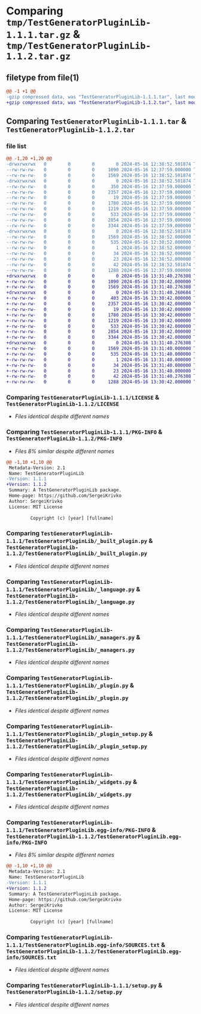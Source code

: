 # Comparing `tmp/TestGeneratorPluginLib-1.1.1.tar.gz` & `tmp/TestGeneratorPluginLib-1.1.2.tar.gz`

## filetype from file(1)

```diff
@@ -1 +1 @@
-gzip compressed data, was "TestGeneratorPluginLib-1.1.1.tar", last modified: Thu May 16 12:38:52 2024, max compression
+gzip compressed data, was "TestGeneratorPluginLib-1.1.2.tar", last modified: Thu May 16 13:31:40 2024, max compression
```

## Comparing `TestGeneratorPluginLib-1.1.1.tar` & `TestGeneratorPluginLib-1.1.2.tar`

### file list

```diff
@@ -1,20 +1,20 @@
-drwxrwxrwx   0        0        0        0 2024-05-16 12:38:52.501874 TestGeneratorPluginLib-1.1.1/
--rw-rw-rw-   0        0        0     1090 2024-05-16 12:37:59.000000 TestGeneratorPluginLib-1.1.1/LICENSE
--rw-rw-rw-   0        0        0     1569 2024-05-16 12:38:52.501874 TestGeneratorPluginLib-1.1.1/PKG-INFO
-drwxrwxrwx   0        0        0        0 2024-05-16 12:38:52.501874 TestGeneratorPluginLib-1.1.1/TestGeneratorPluginLib/
--rw-rw-rw-   0        0        0      350 2024-05-16 12:37:59.000000 TestGeneratorPluginLib-1.1.1/TestGeneratorPluginLib/__init__.py
--rw-rw-rw-   0        0        0     2357 2024-05-16 12:37:59.000000 TestGeneratorPluginLib-1.1.1/TestGeneratorPluginLib/_built_plugin.py
--rw-rw-rw-   0        0        0       19 2024-05-16 12:37:59.000000 TestGeneratorPluginLib-1.1.1/TestGeneratorPluginLib/_config.py
--rw-rw-rw-   0        0        0     1780 2024-05-16 12:37:59.000000 TestGeneratorPluginLib-1.1.1/TestGeneratorPluginLib/_language.py
--rw-rw-rw-   0        0        0     1219 2024-05-16 12:37:59.000000 TestGeneratorPluginLib-1.1.1/TestGeneratorPluginLib/_managers.py
--rw-rw-rw-   0        0        0      533 2024-05-16 12:37:59.000000 TestGeneratorPluginLib-1.1.1/TestGeneratorPluginLib/_plugin.py
--rw-rw-rw-   0        0        0     2854 2024-05-16 12:37:59.000000 TestGeneratorPluginLib-1.1.1/TestGeneratorPluginLib/_plugin_setup.py
--rw-rw-rw-   0        0        0     3344 2024-05-16 12:37:59.000000 TestGeneratorPluginLib-1.1.1/TestGeneratorPluginLib/_widgets.py
-drwxrwxrwx   0        0        0        0 2024-05-16 12:38:52.501874 TestGeneratorPluginLib-1.1.1/TestGeneratorPluginLib.egg-info/
--rw-rw-rw-   0        0        0     1569 2024-05-16 12:38:52.000000 TestGeneratorPluginLib-1.1.1/TestGeneratorPluginLib.egg-info/PKG-INFO
--rw-rw-rw-   0        0        0      535 2024-05-16 12:38:52.000000 TestGeneratorPluginLib-1.1.1/TestGeneratorPluginLib.egg-info/SOURCES.txt
--rw-rw-rw-   0        0        0        1 2024-05-16 12:38:52.000000 TestGeneratorPluginLib-1.1.1/TestGeneratorPluginLib.egg-info/dependency_links.txt
--rw-rw-rw-   0        0        0       34 2024-05-16 12:38:52.000000 TestGeneratorPluginLib-1.1.1/TestGeneratorPluginLib.egg-info/requires.txt
--rw-rw-rw-   0        0        0       23 2024-05-16 12:38:52.000000 TestGeneratorPluginLib-1.1.1/TestGeneratorPluginLib.egg-info/top_level.txt
--rw-rw-rw-   0        0        0       42 2024-05-16 12:38:52.501874 TestGeneratorPluginLib-1.1.1/setup.cfg
--rw-rw-rw-   0        0        0     1288 2024-05-16 12:37:59.000000 TestGeneratorPluginLib-1.1.1/setup.py
+drwxrwxrwx   0        0        0        0 2024-05-16 13:31:40.276308 TestGeneratorPluginLib-1.1.2/
+-rw-rw-rw-   0        0        0     1090 2024-05-16 13:30:42.000000 TestGeneratorPluginLib-1.1.2/LICENSE
+-rw-rw-rw-   0        0        0     1569 2024-05-16 13:31:40.276308 TestGeneratorPluginLib-1.1.2/PKG-INFO
+drwxrwxrwx   0        0        0        0 2024-05-16 13:31:40.260684 TestGeneratorPluginLib-1.1.2/TestGeneratorPluginLib/
+-rw-rw-rw-   0        0        0      403 2024-05-16 13:30:42.000000 TestGeneratorPluginLib-1.1.2/TestGeneratorPluginLib/__init__.py
+-rw-rw-rw-   0        0        0     2357 2024-05-16 13:30:42.000000 TestGeneratorPluginLib-1.1.2/TestGeneratorPluginLib/_built_plugin.py
+-rw-rw-rw-   0        0        0       19 2024-05-16 13:30:42.000000 TestGeneratorPluginLib-1.1.2/TestGeneratorPluginLib/_config.py
+-rw-rw-rw-   0        0        0     1780 2024-05-16 13:30:42.000000 TestGeneratorPluginLib-1.1.2/TestGeneratorPluginLib/_language.py
+-rw-rw-rw-   0        0        0     1219 2024-05-16 13:30:42.000000 TestGeneratorPluginLib-1.1.2/TestGeneratorPluginLib/_managers.py
+-rw-rw-rw-   0        0        0      533 2024-05-16 13:30:42.000000 TestGeneratorPluginLib-1.1.2/TestGeneratorPluginLib/_plugin.py
+-rw-rw-rw-   0        0        0     2854 2024-05-16 13:30:42.000000 TestGeneratorPluginLib-1.1.2/TestGeneratorPluginLib/_plugin_setup.py
+-rw-rw-rw-   0        0        0     3344 2024-05-16 13:30:42.000000 TestGeneratorPluginLib-1.1.2/TestGeneratorPluginLib/_widgets.py
+drwxrwxrwx   0        0        0        0 2024-05-16 13:31:40.276308 TestGeneratorPluginLib-1.1.2/TestGeneratorPluginLib.egg-info/
+-rw-rw-rw-   0        0        0     1569 2024-05-16 13:31:40.000000 TestGeneratorPluginLib-1.1.2/TestGeneratorPluginLib.egg-info/PKG-INFO
+-rw-rw-rw-   0        0        0      535 2024-05-16 13:31:40.000000 TestGeneratorPluginLib-1.1.2/TestGeneratorPluginLib.egg-info/SOURCES.txt
+-rw-rw-rw-   0        0        0        1 2024-05-16 13:31:40.000000 TestGeneratorPluginLib-1.1.2/TestGeneratorPluginLib.egg-info/dependency_links.txt
+-rw-rw-rw-   0        0        0       34 2024-05-16 13:31:40.000000 TestGeneratorPluginLib-1.1.2/TestGeneratorPluginLib.egg-info/requires.txt
+-rw-rw-rw-   0        0        0       23 2024-05-16 13:31:40.000000 TestGeneratorPluginLib-1.1.2/TestGeneratorPluginLib.egg-info/top_level.txt
+-rw-rw-rw-   0        0        0       42 2024-05-16 13:31:40.276308 TestGeneratorPluginLib-1.1.2/setup.cfg
+-rw-rw-rw-   0        0        0     1288 2024-05-16 13:30:42.000000 TestGeneratorPluginLib-1.1.2/setup.py
```

### Comparing `TestGeneratorPluginLib-1.1.1/LICENSE` & `TestGeneratorPluginLib-1.1.2/LICENSE`

 * *Files identical despite different names*

### Comparing `TestGeneratorPluginLib-1.1.1/PKG-INFO` & `TestGeneratorPluginLib-1.1.2/PKG-INFO`

 * *Files 8% similar despite different names*

```diff
@@ -1,10 +1,10 @@
 Metadata-Version: 2.1
 Name: TestGeneratorPluginLib
-Version: 1.1.1
+Version: 1.1.2
 Summary: A TestGeneratorPluginLib package.
 Home-page: https://github.com/SergeiKrivko
 Author: SergeiKrivko
 License: MIT License
         
         Copyright (c) [year] [fullname]
```

### Comparing `TestGeneratorPluginLib-1.1.1/TestGeneratorPluginLib/_built_plugin.py` & `TestGeneratorPluginLib-1.1.2/TestGeneratorPluginLib/_built_plugin.py`

 * *Files identical despite different names*

### Comparing `TestGeneratorPluginLib-1.1.1/TestGeneratorPluginLib/_language.py` & `TestGeneratorPluginLib-1.1.2/TestGeneratorPluginLib/_language.py`

 * *Files identical despite different names*

### Comparing `TestGeneratorPluginLib-1.1.1/TestGeneratorPluginLib/_managers.py` & `TestGeneratorPluginLib-1.1.2/TestGeneratorPluginLib/_managers.py`

 * *Files identical despite different names*

### Comparing `TestGeneratorPluginLib-1.1.1/TestGeneratorPluginLib/_plugin.py` & `TestGeneratorPluginLib-1.1.2/TestGeneratorPluginLib/_plugin.py`

 * *Files identical despite different names*

### Comparing `TestGeneratorPluginLib-1.1.1/TestGeneratorPluginLib/_plugin_setup.py` & `TestGeneratorPluginLib-1.1.2/TestGeneratorPluginLib/_plugin_setup.py`

 * *Files identical despite different names*

### Comparing `TestGeneratorPluginLib-1.1.1/TestGeneratorPluginLib/_widgets.py` & `TestGeneratorPluginLib-1.1.2/TestGeneratorPluginLib/_widgets.py`

 * *Files identical despite different names*

### Comparing `TestGeneratorPluginLib-1.1.1/TestGeneratorPluginLib.egg-info/PKG-INFO` & `TestGeneratorPluginLib-1.1.2/TestGeneratorPluginLib.egg-info/PKG-INFO`

 * *Files 8% similar despite different names*

```diff
@@ -1,10 +1,10 @@
 Metadata-Version: 2.1
 Name: TestGeneratorPluginLib
-Version: 1.1.1
+Version: 1.1.2
 Summary: A TestGeneratorPluginLib package.
 Home-page: https://github.com/SergeiKrivko
 Author: SergeiKrivko
 License: MIT License
         
         Copyright (c) [year] [fullname]
```

### Comparing `TestGeneratorPluginLib-1.1.1/TestGeneratorPluginLib.egg-info/SOURCES.txt` & `TestGeneratorPluginLib-1.1.2/TestGeneratorPluginLib.egg-info/SOURCES.txt`

 * *Files identical despite different names*

### Comparing `TestGeneratorPluginLib-1.1.1/setup.py` & `TestGeneratorPluginLib-1.1.2/setup.py`

 * *Files identical despite different names*

